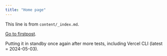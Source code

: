 ```yaml
---
title: "Home page"
---
```


This line is from `content/_index.md`.

[Go to firstpost](/firstpost/).

Putting it in standby once again after more tests, including Vercel CLI (latest = 2024-05-03).
